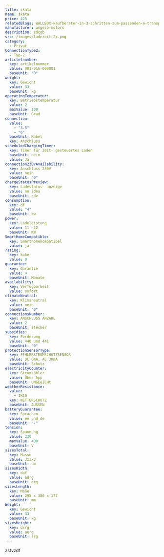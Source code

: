 ```yaml
---
title: skata
name: skata
price: 425
relatedBlogs: WALLBOX-kaufberater-in-3-schritten-zum-passenden-e-transporter
manufacturer: angelo-motors
description: zdcgb
src: /images/ladezeit-2x.png
category:
  - Privat
ConnectionType2:
  - Typ-2
articlelnumber:
  key: artikelnummer
  value: 001-016-000001
  baseUnit: "0"
weight:
  key: Gewicht
  value: 33
  baseUnit: kg
operatingTemperatur:
  key: Betriebstemperatur
  value: 2
  maxValue: 100
  baseUnit: Grad
connection:
  value:
    - "3.5"
    - "6"
  baseUnit: Kabel
  key: Anschluss
scheduledChargingTimer:
  key: Timer für Zeit- gesteuertes Laden
  baseUnit: nein
  value: Ja
connection230VAvailability:
  key: Anschluss 230V
  value: nein
  baseUnit: "0"
chargeStatusPreview:
  key: Ladestatus- anzeige
  value: no idea
  baseUnit: sdv
consumption:
  key: df
  value: "4"
  baseUnit: kw
power:
  key: Ladeleistung
  value: 11 -22
  baseUnit: KW
SmartHomeCompatible:
  key: Smarthomekompatibel
  value: ja
rating:
  key: kake
  value: 0
guarantee:
  key: Garantie
  value: 4
  baseUnit: Monate
availability:
  key: Verfügbarkeit
  value: sofort
climateNeutral:
  key: Klimaneutral
  value: nein
  baseUnit: "0"
connectionsNumber:
  key: ANSCHLUSS ANZAHL
  value: 2
  baseUnit: stecker
subsidies:
  key: Förderung
  value: 440 und 441
  baseUnit: "0"
protectionSensorType:
  key: FEHLERSTROMSCHUTZSENSOR
  value: DC 6mA, AC 30mA
  baseUnit: Schutz
electricityCounter:
  key: Stromzähler
  value: Über App
  baseUnit: UNGEeICHt
weatherResistance:
  value:
    - IK10
  key: WETTERSCHUTZ
  baseUnit: AUSSEN
batteryGuarantee:
  key: Sprachen
  value: en und de
  baseUnit: "-"
tension:
  key: Spannung
  value: 230
  maxValue: 400
  baseUnit: V
sizesTotal:
  key: Masse
  value: 3x3x3
  baseUnit: cm
sizesWidth:
  key: daf
  value: adrg
  baseUnit: drg
sizesLength:
  key: Maße
  value: 295 x 386 x 177
  baseUnit: mm
Weight:
  key: Gewicht
  value: 33
  baseUnit: kg
sizesHeight:
  key: dsrg
  value: aerg
  baseUnit: srg
---
```


zsfvzdf
